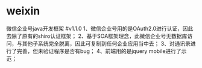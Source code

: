 # weixin
微信企业号java开发框架
#v1.1.0
1、微信企业号用的是OAuth2.0进行认证，因此去除了原有的shiro认证框架；
2、基于SOA框架理念，此微信企业号无数据库访问，与其他子系统完全脱离，因此可复制到任何企业应用当中去；
3、对通讯录进行了完善，但未验证程序是否有bug；
4、前端用的是jquery mobile进行了示范；
